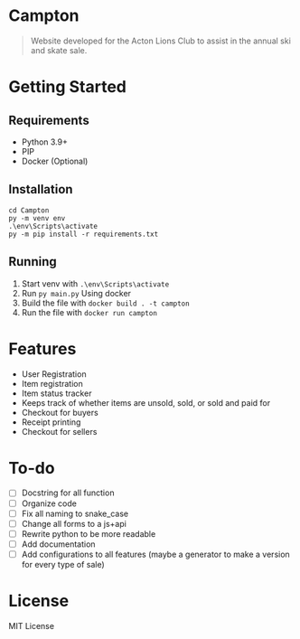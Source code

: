 # Campton
> Website developed for the Acton Lions Club to assist in the annual ski and skate sale.
# Getting Started
## Requirements
- Python 3.9+
- PIP
- Docker (Optional)
## Installation
```git clone https://github.com/JeffreyWangDev/Campton.git
cd Campton
py -m venv env
.\env\Scripts\activate
py -m pip install -r requirements.txt
```
## Running
1. Start venv with `.\env\Scripts\activate`
2. Run `py main.py`
Using docker
1. Build the file with `docker build . -t campton`
2. Run the file with `docker run campton`

# Features
- User Registration
- Item registration
- Item status tracker
-   Keeps track of whether items are unsold, sold, or sold and paid for
- Checkout for buyers
-   Receipt printing
- Checkout for sellers

# To-do
- [ ] Docstring for all function
- [ ] Organize code
- [ ] Fix all naming to snake_case
- [ ] Change all forms to a js+api
- [ ] Rewrite python to be more readable 
- [ ] Add documentation
- [ ] Add configurations to all features (maybe a generator to make a version for every type of sale)

# License
MIT License
